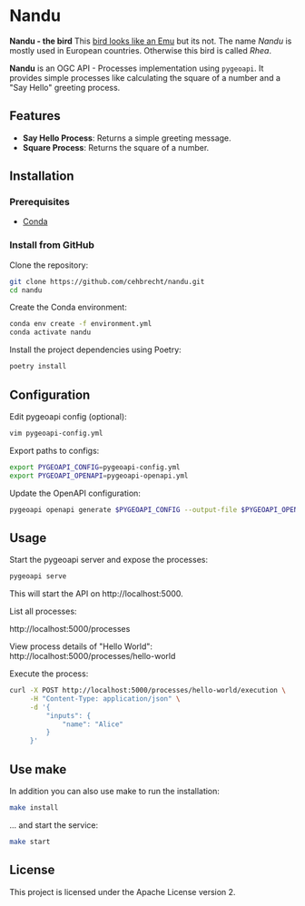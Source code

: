 # Nandu

**Nandu - the bird**
    This [bird looks like an Emu](https://www.gardenandpatiohomeguide.com/birds-that-look-like-emus/) but its not. The name *Nandu* is mostly used in European countries. Otherwise this bird is called *Rhea*.
    

**Nandu** is an OGC API - Processes implementation using `pygeoapi`. It provides simple processes like calculating the square of a number and a "Say Hello" greeting process.

## Features

- **Say Hello Process**: Returns a simple greeting message.
- **Square Process**: Returns the square of a number.

## Installation

### Prerequisites

- [Conda](https://docs.conda.io/projects/conda/en/latest/user-guide/install/)

### Install from GitHub

Clone the repository:

```bash
git clone https://github.com/cehbrecht/nandu.git
cd nandu
```

Create the Conda environment:

```bash
conda env create -f environment.yml
conda activate nandu
```

Install the project dependencies using Poetry:
```bash
poetry install
```

## Configuration

Edit pygeoapi config (optional):
```bash
vim pygeoapi-config.yml
```

Export paths to configs:

```bash
export PYGEOAPI_CONFIG=pygeoapi-config.yml
export PYGEOAPI_OPENAPI=pygeoapi-openapi.yml 
```

Update the OpenAPI configuration:

```bash
pygeoapi openapi generate $PYGEOAPI_CONFIG --output-file $PYGEOAPI_OPENAPI
```

## Usage

Start the pygeoapi server and expose the processes:
```bash
pygeoapi serve
```

This will start the API on http://localhost:5000.


List all processes:

http://localhost:5000/processes



View process details of "Hello World":
http://localhost:5000/processes/hello-world


Execute the process:
```bash
curl -X POST http://localhost:5000/processes/hello-world/execution \
     -H "Content-Type: application/json" \
     -d '{
         "inputs": {
             "name": "Alice"
         }
     }'
```

## Use make

In addition you can also use make to run the installation:
```bash
make install
```

... and start the service:
```bash
make start
```

## License

This project is licensed under the Apache License version 2.


